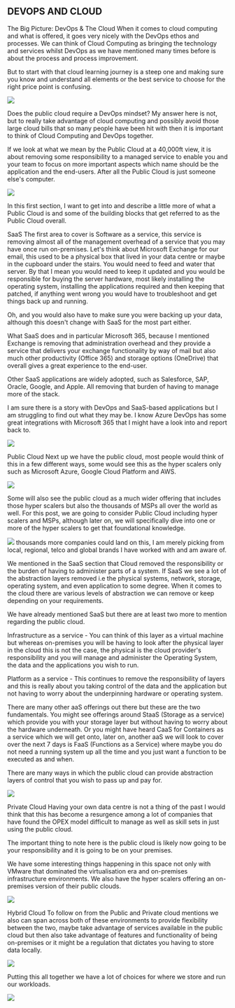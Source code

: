 ## DEVOPS AND CLOUD

The Big Picture: DevOps & The Cloud
When it comes to cloud computing and what is offered, it goes very nicely with the DevOps ethos and processes. We can think of Cloud Computing as bringing the technology and services whilst DevOps as we have mentioned many times before is about the process and process improvement.

But to start with that cloud learning journey is a steep one and making sure you know and understand all elements or the best service to choose for the right price point is confusing.

![](https://github.com/MichaelCade/90DaysOfDevOps/blob/main/Days/Images/Day28_Cloud1.png)

Does the public cloud require a DevOps mindset? My answer here is not, but to really take advantage of cloud computing and possibly avoid those large cloud bills that so many people have been hit with then it is important to think of Cloud Computing and DevOps together.

If we look at what we mean by the Public Cloud at a 40,000ft view, it is about removing some responsibility to a managed service to enable you and your team to focus on more important aspects which name should be the application and the end-users. After all the Public Cloud is just someone else's computer.

![](https://github.com/MichaelCade/90DaysOfDevOps/raw/main/Days/Images/Day28_Cloud2.png)

In this first section, I want to get into and describe a little more of what a Public Cloud is and some of the building blocks that get referred to as the Public Cloud overall.

SaaS
The first area to cover is Software as a service, this service is removing almost all of the management overhead of a service that you may have once run on-premises. Let's think about Microsoft Exchange for our email, this used to be a physical box that lived in your data centre or maybe in the cupboard under the stairs. You would need to feed and water that server. By that I mean you would need to keep it updated and you would be responsible for buying the server hardware, most likely installing the operating system, installing the applications required and then keeping that patched, if anything went wrong you would have to troubleshoot and get things back up and running.

Oh, and you would also have to make sure you were backing up your data, although this doesn't change with SaaS for the most part either.

What SaaS does and in particular Microsoft 365, because I mentioned Exchange is removing that administration overhead and they provide a service that delivers your exchange functionality by way of mail but also much other productivity (Office 365) and storage options (OneDrive) that overall gives a great experience to the end-user.

Other SaaS applications are widely adopted, such as Salesforce, SAP, Oracle, Google, and Apple. All removing that burden of having to manage more of the stack.

I am sure there is a story with DevOps and SaaS-based applications but I am struggling to find out what they may be. I know Azure DevOps has some great integrations with Microsoft 365 that I might have a look into and report back to.

![](https://github.com/MichaelCade/90DaysOfDevOps/raw/main/Days/Images/Day28_Cloud3.png)

Public Cloud
Next up we have the public cloud, most people would think of this in a few different ways, some would see this as the hyper scalers only such as Microsoft Azure, Google Cloud Platform and AWS.

![](https://github.com/MichaelCade/90DaysOfDevOps/raw/main/Days/Images/Day28_Cloud4.png)

Some will also see the public cloud as a much wider offering that includes those hyper scalers but also the thousands of MSPs all over the world as well. For this post, we are going to consider Public Cloud including hyper scalers and MSPs, although later on, we will specifically dive into one or more of the hyper scalers to get that foundational knowledge.

 ![](https://github.com/MichaelCade/90DaysOfDevOps/raw/main/Days/Images/Day28_Cloud5.png)
 thousands more companies could land on this, I am merely picking from local, regional, telco and global brands I have worked with and am aware of.

We mentioned in the SaaS section that Cloud removed the responsibility or the burden of having to administer parts of a system. If SaaS we see a lot of the abstraction layers removed i.e the physical systems, network, storage, operating system, and even application to some degree. When it comes to the cloud there are various levels of abstraction we can remove or keep depending on your requirements.

We have already mentioned SaaS but there are at least two more to mention regarding the public cloud.

Infrastructure as a service - You can think of this layer as a virtual machine but whereas on-premises you will be having to look after the physical layer in the cloud this is not the case, the physical is the cloud provider's responsibility and you will manage and administer the Operating System, the data and the applications you wish to run.

Platform as a service - This continues to remove the responsibility of layers and this is really about you taking control of the data and the application but not having to worry about the underpinning hardware or operating system.

There are many other aaS offerings out there but these are the two fundamentals. You might see offerings around StaaS (Storage as a service) which provide you with your storage layer but without having to worry about the hardware underneath. Or you might have heard CaaS for Containers as a service which we will get onto, later on, another aaS we will look to cover over the next 7 days is FaaS (Functions as a Service) where maybe you do not need a running system up all the time and you just want a function to be executed as and when.

There are many ways in which the public cloud can provide abstraction layers of control that you wish to pass up and pay for.

![](https://github.com/MichaelCade/90DaysOfDevOps/raw/main/Days/Images/Day28_Cloud6.png)

Private Cloud
Having your own data centre is not a thing of the past I would think that this has become a resurgence among a lot of companies that have found the OPEX model difficult to manage as well as skill sets in just using the public cloud.

The important thing to note here is the public cloud is likely now going to be your responsibility and it is going to be on your premises.

We have some interesting things happening in this space not only with VMware that dominated the virtualisation era and on-premises infrastructure environments. We also have the hyper scalers offering an on-premises version of their public clouds.

![](https://github.com/MichaelCade/90DaysOfDevOps/raw/main/Days/Images/Day28_Cloud7.png)

Hybrid Cloud
To follow on from the Public and Private cloud mentions we also can span across both of these environments to provide flexibility between the two, maybe take advantage of services available in the public cloud but then also take advantage of features and functionality of being on-premises or it might be a regulation that dictates you having to store data locally.

![](https://github.com/MichaelCade/90DaysOfDevOps/raw/main/Days/Images/Day28_Cloud8.png)

Putting this all together we have a lot of choices for where we store and run our workloads.

![](https://github.com/MichaelCade/90DaysOfDevOps/raw/main/Days/Images/Day28_Cloud9.png)
